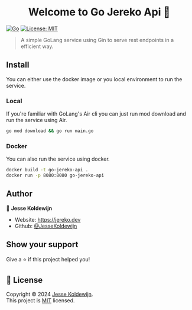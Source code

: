 <h1 align="center">Welcome to Go Jereko Api 👋</h1>
<p>
  <a href="https://github.com/JesseKoldewijn/go-jereko-api/actions/workflows/ci.yml"><img src="https://github.com/JesseKoldewijn/go-jereko-api/actions/workflows/ci.yml/badge.svg" alt="Go"></a>
  <a href="https://github.com/JesseKoldewijn/go-jereko-api/blob/main/LICENCE" target="_blank"><img alt="License: MIT" src="https://img.shields.io/badge/License-MIT-yellow.svg" /></a>
</p>

> A simple GoLang service using Gin to serve rest endpoints in a efficient way.

## Install

You can either use the docker image or you local environment to run the service.

### Local

If you're familiar with GoLang's Air cli you can just run mod download and run the service using Air.

```sh
go mod download && go run main.go
```

### Docker

You can also run the service using docker.

```sh
docker build -t go-jereko-api .
docker run -p 8080:8080 go-jereko-api
```

## Author

👤 **Jesse Koldewijn**

-   Website: https://jereko.dev
-   Github: [@JesseKoldewijn](https://github.com/JesseKoldewijn)

## Show your support

Give a ⭐️ if this project helped you!

## 📝 License

Copyright © 2024 [Jesse Koldewijn](https://github.com/JesseKoldewijn).<br />
This project is [MIT](https://github.com/JesseKoldewijn/go-jereko-api/blob/main/LICENCE) licensed.
